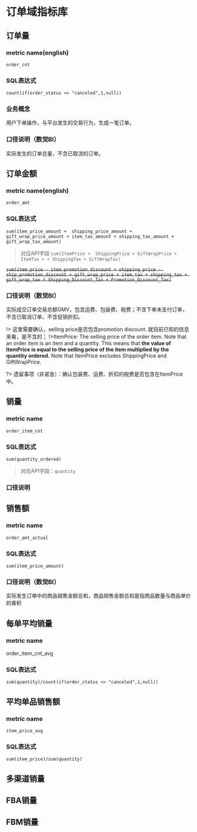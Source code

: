 
# 订单域指标库

## 订单量
### metric name(english)
`order_cnt`

### SQL表达式
`count(if(order_status <> "canceled",1,null))`

### 业务概念
用户下单操作，与平台发生的交易行为，生成一笔订单。


### 口径说明（数觉BI）
实际发生的订单总量，不含已取消的订单。



## 订单金额
### metric name(english)
`order_amt`

### SQL表达式

`sum(item_price_amount +  shipping_price_amount + gift_wrap_price_amount + item_tax_amount + shipping_tax_amount + gift_wrap_tax_amount)`

> 对应API字段
> `sum(ItemPrice +  ShippingPrice + GiftWrapPrice + ItemTax + + ShippingTax + GiftWrapTax)`

~~`sum(item_price - item_promotion_discount + shipping_price - ship_promotion_discount + gift_wrap_price + item_tax + shipping_tax + gift_wrap_tax + Shipping_Discount_Tax + Promotion_Discount_Tax)`~~

### 口径说明（数觉BI）
实际成交订单交易总额GMV，包含运费、包装费、税费；不含下单未支付订单，不含已取消订单，不含促销折扣。

!> 这里需要确认，selling price是否包含promotion discount. 就目前已知的信息来看，是不含的；
!>ItemPrice: The selling price of the order item. Note that an order item is an item and a quantity. This means that **the value of ItemPrice is equal to the selling price of the item multiplied by the quantity ordered.** Note that ItemPrice excludes ShippingPrice and GiftWrapPrice.

?> 遗留事项（非紧急）：确认包装费、运费、折扣的税费是否包含在ItemPrice中。

## 销量

### metric name
`order_item_cnt`

### SQL表达式
`sum(quantity_ordered)`

> 对应API字段：`quantity`

### 口径说明



## 销售额
### metric name
`order_amt_actual`

### SQL表达式
`sum(item_price_amount)`

### 口径说明（数觉BI）
实际发生订单中的商品销售金额总和，商品销售金额总和是指商品数量与商品单价的乘积


## 每单平均销量
### metric name
order_item_cnt_avg

### SQL表达式
`sum(quantity)/count(if(order_status <> "canceled",1,null))`


## 平均单品销售额
### metric name
`item_price_avg`

### SQL表达式
`sum(item_price)/sum(quantity)`


## 多渠道销量



## FBA销量


## FBM销量


